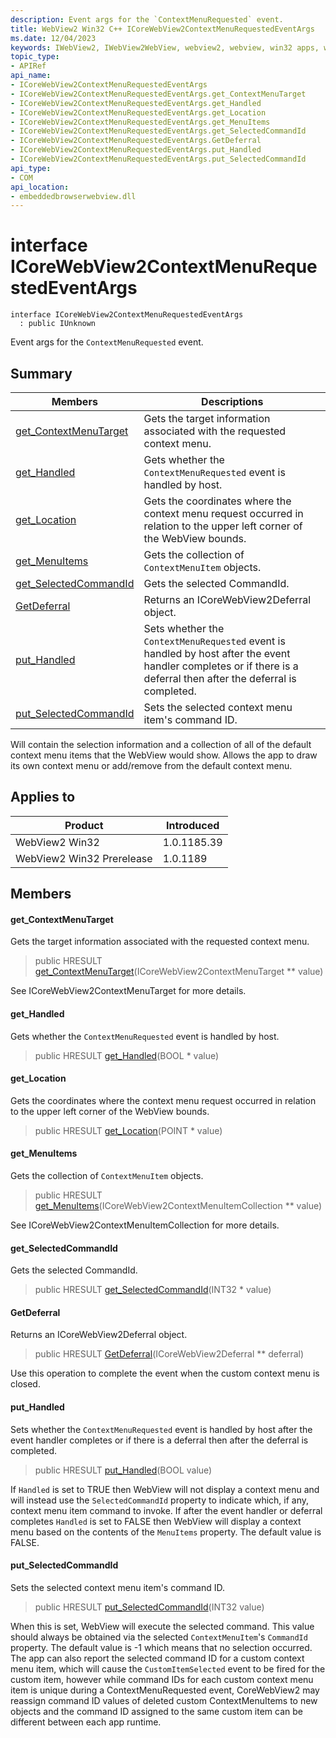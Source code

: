 ```yaml
---
description: Event args for the `ContextMenuRequested` event.
title: WebView2 Win32 C++ ICoreWebView2ContextMenuRequestedEventArgs
ms.date: 12/04/2023
keywords: IWebView2, IWebView2WebView, webview2, webview, win32 apps, win32, edge, ICoreWebView2, ICoreWebView2Controller, browser control, edge html, ICoreWebView2ContextMenuRequestedEventArgs
topic_type: 
- APIRef
api_name:
- ICoreWebView2ContextMenuRequestedEventArgs
- ICoreWebView2ContextMenuRequestedEventArgs.get_ContextMenuTarget
- ICoreWebView2ContextMenuRequestedEventArgs.get_Handled
- ICoreWebView2ContextMenuRequestedEventArgs.get_Location
- ICoreWebView2ContextMenuRequestedEventArgs.get_MenuItems
- ICoreWebView2ContextMenuRequestedEventArgs.get_SelectedCommandId
- ICoreWebView2ContextMenuRequestedEventArgs.GetDeferral
- ICoreWebView2ContextMenuRequestedEventArgs.put_Handled
- ICoreWebView2ContextMenuRequestedEventArgs.put_SelectedCommandId
api_type:
- COM
api_location:
- embeddedbrowserwebview.dll
---
```


# interface ICoreWebView2ContextMenuRequestedEventArgs

```
interface ICoreWebView2ContextMenuRequestedEventArgs
  : public IUnknown
```

Event args for the `ContextMenuRequested` event.

## Summary

 Members                        | Descriptions
--------------------------------|---------------------------------------------
[get_ContextMenuTarget](#get_contextmenutarget) | Gets the target information associated with the requested context menu.
[get_Handled](#get_handled) | Gets whether the `ContextMenuRequested` event is handled by host.
[get_Location](#get_location) | Gets the coordinates where the context menu request occurred in relation to the upper left corner of the WebView bounds.
[get_MenuItems](#get_menuitems) | Gets the collection of `ContextMenuItem` objects.
[get_SelectedCommandId](#get_selectedcommandid) | Gets the selected CommandId.
[GetDeferral](#getdeferral) | Returns an ICoreWebView2Deferral object.
[put_Handled](#put_handled) | Sets whether the `ContextMenuRequested` event is handled by host after the event handler completes or if there is a deferral then after the deferral is completed.
[put_SelectedCommandId](#put_selectedcommandid) | Sets the selected context menu item's command ID.

Will contain the selection information and a collection of all of the default context menu items that the WebView would show. Allows the app to draw its own context menu or add/remove from the default context menu.

## Applies to

Product                         | Introduced
--------------------------------|---------------------------------------------
WebView2 Win32            |    1.0.1185.39
WebView2 Win32 Prerelease |    1.0.1189

## Members

#### get_ContextMenuTarget

Gets the target information associated with the requested context menu.

> public HRESULT [get_ContextMenuTarget](#get_contextmenutarget)(ICoreWebView2ContextMenuTarget ** value)

See ICoreWebView2ContextMenuTarget for more details.

#### get_Handled

Gets whether the `ContextMenuRequested` event is handled by host.

> public HRESULT [get_Handled](#get_handled)(BOOL * value)

#### get_Location

Gets the coordinates where the context menu request occurred in relation to the upper left corner of the WebView bounds.

> public HRESULT [get_Location](#get_location)(POINT * value)

#### get_MenuItems

Gets the collection of `ContextMenuItem` objects.

> public HRESULT [get_MenuItems](#get_menuitems)(ICoreWebView2ContextMenuItemCollection ** value)

See ICoreWebView2ContextMenuItemCollection for more details.

#### get_SelectedCommandId

Gets the selected CommandId.

> public HRESULT [get_SelectedCommandId](#get_selectedcommandid)(INT32 * value)

#### GetDeferral

Returns an ICoreWebView2Deferral object.

> public HRESULT [GetDeferral](#getdeferral)(ICoreWebView2Deferral ** deferral)

Use this operation to complete the event when the custom context menu is closed.

#### put_Handled

Sets whether the `ContextMenuRequested` event is handled by host after the event handler completes or if there is a deferral then after the deferral is completed.

> public HRESULT [put_Handled](#put_handled)(BOOL value)

If `Handled` is set to TRUE then WebView will not display a context menu and will instead use the `SelectedCommandId` property to indicate which, if any, context menu item command to invoke. If after the event handler or deferral completes `Handled` is set to FALSE then WebView will display a context menu based on the contents of the `MenuItems` property. The default value is FALSE.

#### put_SelectedCommandId

Sets the selected context menu item's command ID.

> public HRESULT [put_SelectedCommandId](#put_selectedcommandid)(INT32 value)

When this is set, WebView will execute the selected command. This value should always be obtained via the selected `ContextMenuItem`'s `CommandId` property. The default value is -1 which means that no selection occurred. The app can also report the selected command ID for a custom context menu item, which will cause the `CustomItemSelected` event to be fired for the custom item, however while command IDs for each custom context menu item is unique during a ContextMenuRequested event, CoreWebView2 may reassign command ID values of deleted custom ContextMenuItems to new objects and the command ID assigned to the same custom item can be different between each app runtime.

